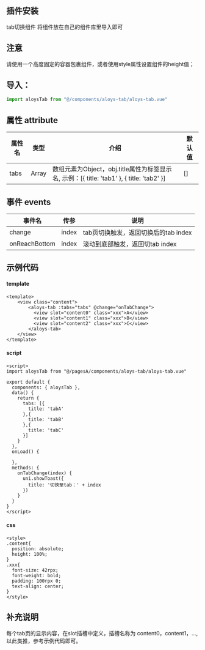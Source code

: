 ## 插件安装

tab切换组件 将组件放在自己的组件库里导入即可

## 注意

请使用一个高度固定的容器包裹组件，或者使用style属性设置组件的height值；

## 导入：
```javascript
import aloysTab from "@/components/aloys-tab/aloys-tab.vue"
```

## 属性 attribute

|  属性名  | 类型	|  介绍  |  默认值  |
|  ----| ----	| ----	| ----	|
| tabs | Array | 数组元素为Object，obj.title属性为标签显示名, 示例：[{ title: 'tab1' }, { title: 'tab2' }]  | [] |

## 事件 events

|  事件名  | 传参	|  说明  | 
|  ----| ----	| ----	| 
| change | index | tab页切换触发，返回切换后的tab index  |
| onReachBottom | index | 滚动到底部触发，返回切tab index  |

## 示例代码
#### template
```
<template>
	<view class="content">
		<aloys-tab :tabs="tabs" @change="onTabChange">
		  <view slot="content0" class="xxx">A</view>
		  <view slot="content1" class="xxx">B</view>
		  <view slot="content2" class="xxx">C</view>
		</aloys-tab>
	</view>
</template>
```
#### script
```
<script>
import aloysTab from "@/pagesA/components/aloys-tab/aloys-tab.vue"

export default {
  components: { aloysTab },
  data() {
    return {
      tabs: [{
        title: 'tabA'
      },{
        title: 'tabB'
      },{
        title: 'tabC'
      }]
    }
  },
  onLoad() {

  },
  methods: {
    onTabChange(index) {
      uni.showToast({
        title: '切换至tab：' + index
      })
    }
  }
}
</script>
```
#### css
```
<style>
.content{
  position: absolute;
  height: 100%;
}
.xxx{
  font-size: 42rpx;
  font-weight: bold;
  padding: 100rpx 0;
  text-align: center;
}
</style>
```

## 补充说明
每个tab页的显示内容，在slot插槽中定义，插槽名称为 content0，content1，..., 以此类推，参考示例代码即可。